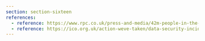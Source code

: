 ```yaml
---
section: section-sixteen
references:
  - reference: https://www.rpc.co.uk/press-and-media/42m-people-in-the-uk-had-their-financial-data-compromised-in-breach-last-year-up-1777/
  - reference: https://ico.org.uk/action-weve-taken/data-security-incident-trends/
---
```

